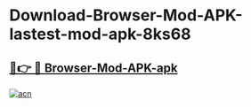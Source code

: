 # Download-Browser-Mod-APK-lastest-mod-apk-8ks68

<h2><a href="https://apkcomod.com?title=Browser-Mod-APK">🔗👉 🔴 Browser-Mod-APK-apk </a></h2>

[![acn](https://github.com/user-attachments/assets/0f9c940e-d8b0-45ae-aac7-cd30a18b3e1c)](https://apkcomod.com?title=Browser-Mod-APK)
